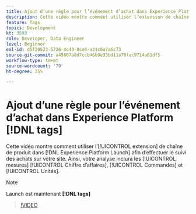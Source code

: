 ```yaml
---
title: Ajout d’une règle pour l’événement d’achat dans Experience Platform [!DNL tags]
description: Cette vidéo montre comment utiliser l’extension de chaîne de produit dans [!DNL tags] pour effectuer le suivi des achats sur votre site, ce qui entraîne les mesures Recettes, Commandes et Unités de votre analyse.
feature: Tags
topics: Development
kt: 3593
role: Developer, Data Engineer
level: Beginner
exl-id: d5f29523-5726-4c49-8ce6-a21c0a7a6c73
source-git-commit: a45667a8d7ccb46b9e33bd11a78fac9714a61df5
workflow-type: tm+mt
source-wordcount: '79'
ht-degree: 35%

---
```


# Ajout d’une règle pour l’événement d’achat dans Experience Platform [!DNL tags]

Cette vidéo montre comment utiliser l’[!UICONTROL extension] de chaîne de produit dans [!DNL Experience Platform Launch] afin d’effectuer le suivi des achats sur votre site. Ainsi, votre analyse inclura les [!UICONTROL mesures] [!UICONTROL Chiffre d’affaires], [!UICONTROL Commandes] et [!UICONTROL Unités].

>[!NOTE]
>
> Launch est maintenant **[!DNL tags]**

>[!VIDEO](https://video.tv.adobe.com/v/28766/?quality=12&learn=on)
